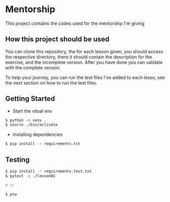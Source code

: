 # Mentorship

This project contains the codes used for the mentorship I'm giving

## How this project should be used

You can clone this repository, the for each lesson given, you should access the respective directory, there it should contain the description for the exercise, and the incomplete version. After you have done you can validate with the complete version.

To help your journey, you can run the test files I've added to each lesso, see the next section on how to run the test files.

## Getting Started

- Start the vitual env

```sh
$ python -m venv .
$ source ./bin/activate
```

- Installing dependencies

```sh
$ pip install -r requirements.txt
```

## Testing

```sh
$ pip install -r requirements.test.txt
$ pytest -q ./lesson01

# or

$ ptw
```

